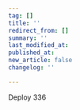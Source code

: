 ```yaml
---
tag: []
title: ''
redirect_from: []
summary: ''
last_modified_at: 
published_at: 
new_article: false
changelog: ''

---
```

Deploy 336